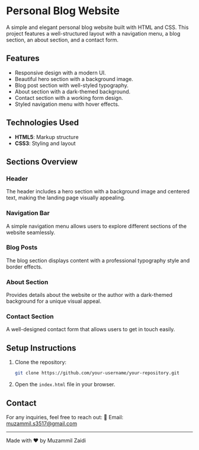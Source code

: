 # Personal Blog Website

A simple and elegant personal blog website built with HTML and CSS. This project features a well-structured layout with a navigation menu, a blog section, an about section, and a contact form.

## Features
- Responsive design with a modern UI.
- Beautiful hero section with a background image.
- Blog post section with well-styled typography.
- About section with a dark-themed background.
- Contact section with a working form design.
- Styled navigation menu with hover effects.

## Technologies Used
- **HTML5**: Markup structure
- **CSS3**: Styling and layout

## Sections Overview

### Header
The header includes a hero section with a background image and centered text, making the landing page visually appealing.

### Navigation Bar
A simple navigation menu allows users to explore different sections of the website seamlessly.

### Blog Posts
The blog section displays content with a professional typography style and border effects.

### About Section
Provides details about the website or the author with a dark-themed background for a unique visual appeal.

### Contact Section
A well-designed contact form that allows users to get in touch easily.

## Setup Instructions
1. Clone the repository:
   ```sh
   git clone https://github.com/your-username/your-repository.git
   ```
2. Open the `index.html` file in your browser.

## Contact
For any inquiries, feel free to reach out:
📧 Email: [muzammil.s3517@gmail.com](mailto:muzammil.s3517@gmail.com)

---
Made with ❤️ by Muzammil Zaidi
